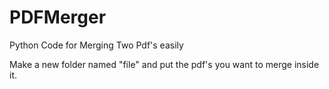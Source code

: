 # PDFMerger
Python Code for Merging Two Pdf's easily

Make a new folder named "file" and put the pdf's you want to merge inside it.
